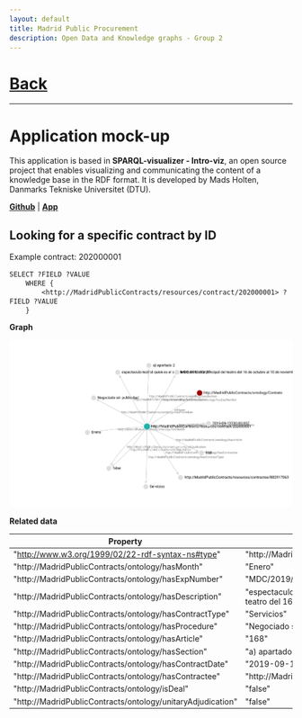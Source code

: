 ```yaml
---
layout: default
title: Madrid Public Procurement
description: Open Data and Knowledge graphs - Group 2
---
```


# [Back](./index.html) 

* * *

# Application mock-up

This application is based in **SPARQL-visualizer - Intro-viz**, an open source project that enables visualizing and communicating the content of a knowledge base in the RDF format. It is developed by Mads Holten, Danmarks Tekniske Universitet (DTU).

**[Github](https://github.com/MadsHolten/sparql-visualizer)** |  **[App](https://madsholten.github.io/sparql-visualizer/)**


## Looking for a specific contract by ID

Example contract: 202000001

	SELECT ?FIELD ?VALUE
		WHERE {
			<http://MadridPublicContracts/resources/contract/202000001> ?FIELD ?VALUE
		}

**Graph**

![Contract](./assets/contract_graph.svg)


**Related data**

|   Property                                                  |   Value                                                                                                                      | 
|-------------------------------------------------------------|------------------------------------------------------------------------------------------------------------------------------| 
| "http://www.w3.org/1999/02/22-rdf-syntax-ns#type"           | "http://MadridPublicContracts/ontology/Contrato"                                                                             | 
| "http://MadridPublicContracts/ontology/hasMonth"            | "Enero"                                                                                                                      | 
| "http://MadridPublicContracts/ontology/hasExpNumber"        | "MDC/2019/00177"                                                                                                             | 
| "http://MadridPublicContracts/ontology/hasDescription"      | "espectaculo teatral quien es el sr schmitt en la sala principal del teatro del 16 de octubre al 10 de noviembre (t.espaol)" | 
| "http://MadridPublicContracts/ontology/hasContractType"     | "Servicios"                                                                                                                  | 
| "http://MadridPublicContracts/ontology/hasProcedure"        | "Negociado sin publicidad"                                                                                                   | 
| "http://MadridPublicContracts/ontology/hasArticle"          | "168"                                                                                                                        | 
| "http://MadridPublicContracts/ontology/hasSection"          | "a) apartado 2"                                                                                                              | 
| "http://MadridPublicContracts/ontology/hasContractDate"     | "2019-09-13T00:00:00Z"                                                                                                       | 
| "http://MadridPublicContracts/ontology/hasContractee"       | "http://MadridPublicContracts/resources/contractee/B82917063"                                                                | 
| "http://MadridPublicContracts/ontology/isDeal"              | "false"                                                                                                                      | 
| "http://MadridPublicContracts/ontology/unitaryAdjudication" | "false"                                                                                                                      | 




